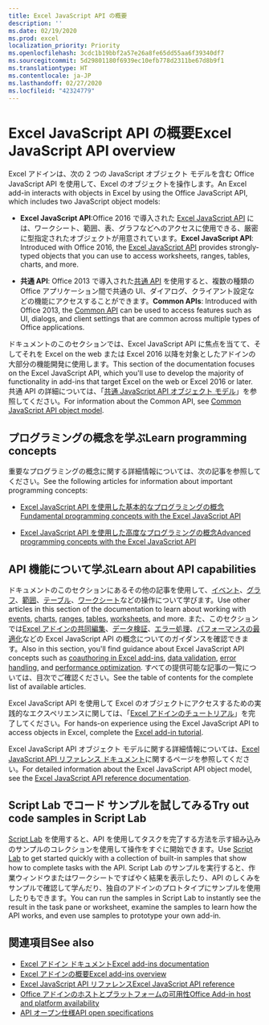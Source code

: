 ```yaml
---
title: Excel JavaScript API の概要
description: ''
ms.date: 02/19/2020
ms.prod: excel
localization_priority: Priority
ms.openlocfilehash: 3cdc1b19bbf2a57e26a8fe65dd55aa6f39340df7
ms.sourcegitcommit: 5d29801180f6939ec10efb778d2311be67d8b9f1
ms.translationtype: HT
ms.contentlocale: ja-JP
ms.lasthandoff: 02/27/2020
ms.locfileid: "42324779"
---
```

# <a name="excel-javascript-api-overview"></a><span data-ttu-id="282c4-102">Excel JavaScript API の概要</span><span class="sxs-lookup"><span data-stu-id="282c4-102">Excel JavaScript API overview</span></span>

<span data-ttu-id="282c4-103">Excel アドインは、次の 2 つの JavaScript オブジェクト モデルを含む Office JavaScript API を使用して、Excel のオブジェクトを操作します。</span><span class="sxs-lookup"><span data-stu-id="282c4-103">An Excel add-in interacts with objects in Excel by using the Office JavaScript API, which includes two JavaScript object models:</span></span>

* <span data-ttu-id="282c4-104">**Excel JavaScript API**:Office 2016 で導入された [Excel JavaScript API](/javascript/api/excel) には、ワークシート、範囲、表、グラフなどへのアクセスに使用できる、厳密に型指定されたオブジェクトが用意されています。</span><span class="sxs-lookup"><span data-stu-id="282c4-104">**Excel JavaScript API**: Introduced with Office 2016, the [Excel JavaScript API](/javascript/api/excel) provides strongly-typed objects that you can use to access worksheets, ranges, tables, charts, and more.</span></span> 

* <span data-ttu-id="282c4-105">**共通 API**: Office 2013 で導入された[共通 API](/javascript/api/office) を使用すると、複数の種類の Office アプリケーション間で共通の UI、ダイアログ、クライアント設定などの機能にアクセスすることができます。</span><span class="sxs-lookup"><span data-stu-id="282c4-105">**Common APIs**: Introduced with Office 2013, the [Common API](/javascript/api/office) can be used to access features such as UI, dialogs, and client settings that are common across multiple types of Office applications.</span></span>

<span data-ttu-id="282c4-106">ドキュメントのこのセクションでは、Excel JavaScript API に焦点を当てて、そしてそれを Excel on the web または Excel 2016 以降を対象としたアドインの大部分の機能開発に使用します。</span><span class="sxs-lookup"><span data-stu-id="282c4-106">This section of the documentation focuses on the Excel JavaScript API, which you'll use to develop the majority of functionality in add-ins that target Excel on the web or Excel 2016 or later.</span></span> <span data-ttu-id="282c4-107">共通 API の詳細については、「[共通 JavaScript API オブジェクト モデル](../../develop/office-javascript-api-object-model.md)」を参照してください。</span><span class="sxs-lookup"><span data-stu-id="282c4-107">For information about the Common API, see [Common JavaScript API object model](../../develop/office-javascript-api-object-model.md).</span></span> 

## <a name="learn-programming-concepts"></a><span data-ttu-id="282c4-108">プログラミングの概念を学ぶ</span><span class="sxs-lookup"><span data-stu-id="282c4-108">Learn programming concepts</span></span>

<span data-ttu-id="282c4-109">重要なプログラミングの概念に関する詳細情報については、次の記事を参照してください。</span><span class="sxs-lookup"><span data-stu-id="282c4-109">See the following articles for information about important programming concepts:</span></span>
 
- [<span data-ttu-id="282c4-110">Excel JavaScript API を使用した基本的なプログラミングの概念</span><span class="sxs-lookup"><span data-stu-id="282c4-110">Fundamental programming concepts with the Excel JavaScript API</span></span>](../../excel/excel-add-ins-core-concepts.md)

- [<span data-ttu-id="282c4-111">Excel JavaScript API を使用した高度なプログラミングの概念</span><span class="sxs-lookup"><span data-stu-id="282c4-111">Advanced programming concepts with the Excel JavaScript API</span></span>](../../excel/excel-add-ins-advanced-concepts.md)

## <a name="learn-about-api-capabilities"></a><span data-ttu-id="282c4-112">API 機能について学ぶ</span><span class="sxs-lookup"><span data-stu-id="282c4-112">Learn about API capabilities</span></span>

<span data-ttu-id="282c4-113">ドキュメントのこのセクションにあるその他の記事を使用して、[イベント](../../excel/excel-add-ins-events.md)、[グラフ](../../excel/excel-add-ins-charts.md)、[範囲](../../excel/excel-add-ins-ranges.md)、[テーブル](../../excel/excel-add-ins-tables.md)、[ワークシート](../../excel/excel-add-ins-worksheets.md)などの操作について学びます。</span><span class="sxs-lookup"><span data-stu-id="282c4-113">Use other articles in this section of the documentation to learn about working with [events](../../excel/excel-add-ins-events.md), [charts](../../excel/excel-add-ins-charts.md), [ranges](../../excel/excel-add-ins-ranges.md), [tables](../../excel/excel-add-ins-tables.md), [worksheets](../../excel/excel-add-ins-worksheets.md), and more.</span></span> <span data-ttu-id="282c4-114">また、このセクションでは[Excel アドインの共同編集](../../excel/co-authoring-in-excel-add-ins.md)、[データ検証](../../excel/excel-add-ins-data-validation.md)、[エラー処理](../../excel/excel-add-ins-error-handling.md)、[パフォーマンスの最適化](../../excel/performance.md)などの Excel JavaScript API の概念についてのガイダンスを確認できます。</span><span class="sxs-lookup"><span data-stu-id="282c4-114">Also in this section, you'll find guidance about Excel JavaScript API concepts such as [coauthoring in Excel add-ins](../../excel/co-authoring-in-excel-add-ins.md), [data validation](../../excel/excel-add-ins-data-validation.md), [error handling](../../excel/excel-add-ins-error-handling.md), and [performance optimization](../../excel/performance.md).</span></span> <span data-ttu-id="282c4-115">すべての提供可能な記事の一覧については、目次でご確認ください。</span><span class="sxs-lookup"><span data-stu-id="282c4-115">See the table of contents for the complete list of available articles.</span></span>

<span data-ttu-id="282c4-116">Excel JavaScript API を使用して Excel のオブジェクトにアクセスするための実践的なエクスペリエンスに関しては、「[Excel アドインのチュートリアル](../../tutorials/excel-tutorial.md)」を完了してください。</span><span class="sxs-lookup"><span data-stu-id="282c4-116">For hands-on experience using the Excel JavaScript API to access objects in Excel, complete the [Excel add-in tutorial](../../tutorials/excel-tutorial.md).</span></span> 

<span data-ttu-id="282c4-117">Excel JavaScript API オブジェクト モデルに関する詳細情報については、[Excel JavaScript API リファレンス ドキュメント](/javascript/api/excel)に関するページを参照してください。</span><span class="sxs-lookup"><span data-stu-id="282c4-117">For detailed information about the Excel JavaScript API object model, see the [Excel JavaScript API reference documentation](/javascript/api/excel).</span></span>

## <a name="try-out-code-samples-in-script-lab"></a><span data-ttu-id="282c4-118">Script Lab でコード サンプルを試してみる</span><span class="sxs-lookup"><span data-stu-id="282c4-118">Try out code samples in Script Lab</span></span>

<span data-ttu-id="282c4-119">[Script Lab](../../overview/explore-with-script-lab.md) を使用すると、API を使用してタスクを完了する方法を示す組み込みのサンプルのコレクションを使用して操作をすぐに開始できます。</span><span class="sxs-lookup"><span data-stu-id="282c4-119">Use [Script Lab](../../overview/explore-with-script-lab.md) to get started quickly with a collection of built-in samples that show how to complete tasks with the API.</span></span> <span data-ttu-id="282c4-120">Script Lab のサンプルを実行すると、作業ウィンドウまたはワークシートですばやく結果を表示したり、API のしくみをサンプルで確認して学んだり、独自のアドインのプロトタイプにサンプルを使用したりもできます。</span><span class="sxs-lookup"><span data-stu-id="282c4-120">You can run the samples in Script Lab to instantly see the result in the task pane or worksheet, examine the samples to learn how the API works, and even use samples to prototype your own add-in.</span></span>

## <a name="see-also"></a><span data-ttu-id="282c4-121">関連項目</span><span class="sxs-lookup"><span data-stu-id="282c4-121">See also</span></span>

- [<span data-ttu-id="282c4-122">Excel アドイン ドキュメント</span><span class="sxs-lookup"><span data-stu-id="282c4-122">Excel add-ins documentation</span></span>](../../excel/index.md)
- [<span data-ttu-id="282c4-123">Excel アドインの概要</span><span class="sxs-lookup"><span data-stu-id="282c4-123">Excel add-ins overview</span></span>](../../excel/excel-add-ins-overview.md)
- [<span data-ttu-id="282c4-124">Excel JavaScript API リファレンス</span><span class="sxs-lookup"><span data-stu-id="282c4-124">Excel JavaScript API reference</span></span>](/javascript/api/excel)
- [<span data-ttu-id="282c4-125">Office アドインのホストとプラットフォームの可用性</span><span class="sxs-lookup"><span data-stu-id="282c4-125">Office Add-in host and platform availability</span></span>](../../overview/office-add-in-availability.md)
- [<span data-ttu-id="282c4-126">API オープン仕様</span><span class="sxs-lookup"><span data-stu-id="282c4-126">API open specifications</span></span>](../openspec/openspec.md)
